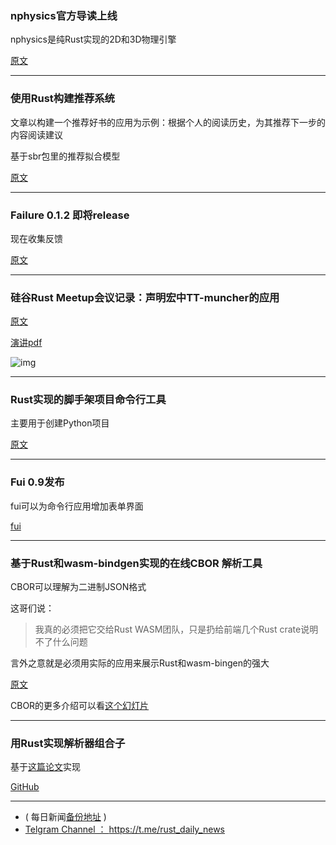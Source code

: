 ### nphysics官方导读上线

nphysics是纯Rust实现的2D和3D物理引擎

[原文](http://nphysics.org/)

---

### 使用Rust构建推荐系统

文章以构建一个推荐好书的应用为示例：根据个人的阅读历史，为其推荐下一步的内容阅读建议

基于sbr包里的推荐拟合模型

[原文](https://maciejkula.github.io/2018/07/27/recommending-books-with-rust/)

---

### Failure 0.1.2 即将release

现在收集反馈

[原文](https://www.reddit.com/r/rust/comments/92kozl/feedback_needed_upcoming_failure_012_release/)

---

### 硅谷Rust Meetup会议记录：声明宏中TT-muncher的应用

[原文](https://www.reddit.com/r/rust/comments/92nekl/rust_as_tt_sees_it_audio_and_slides_from_david/)

[演讲pdf](https://github.com/dtolnay/talks)

![img](https://wx4.sinaimg.cn/mw690/71684decly1ftqhyvbqzhj20we0m2134.jpg)

---

### Rust实现的脚手架项目命令行工具

主要用于创建Python项目

[原文](https://github.com/Keats/kickstart)

---

### Fui 0.9发布

fui可以为命令行应用增加表单界面

[fui](https://github.com/xliiv/fui)

---

### 基于Rust和wasm-bindgen实现的在线CBOR 解析工具

CBOR可以理解为二进制JSON格式

这哥们说：

> 我真的必须把它交给Rust WASM团队，只是扔给前端几个Rust crate说明不了什么问题

言外之意就是必须用实际的应用来展示Rust和wasm-bingen的强大

[原文](https://www.reddit.com/r/rust/comments/92gir9/i_really_have_to_give_it_to_the_rust_wasm_team/)

CBOR的更多介绍可以看[这个幻灯片](https://www.slideshare.net/ChristophEngelbert/cbor-the-better-json)

---

### 用Rust实现解析器组合子

基于[这篇论文](https://www.microsoft.com/en-us/research/wp-content/uploads/2016/02/parsec-paper-letter.pdf)实现

[GitHub](https://github.com/d-plaindoux/parsec.rust)


---

- ( 每日新闻[备份地址](https://github.com/RustStudy/rust_daily_news) )
- [Telgram Channel ： https://t.me/rust_daily_news ](https://t.me/rust_daily_news )
